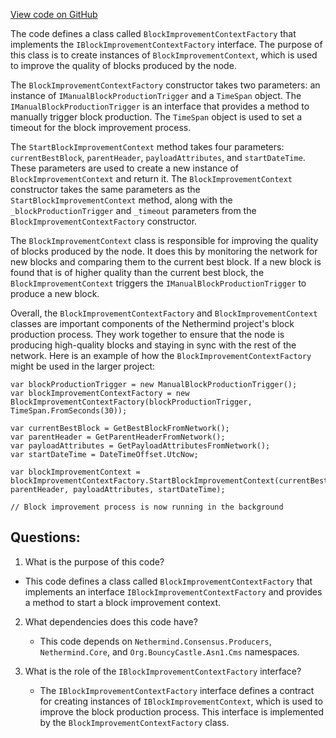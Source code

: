 [View code on GitHub](https://github.com/NethermindEth/nethermind/src/Nethermind/Nethermind.Merge.Plugin/BlockProduction/BlockImprovementContextFactory.cs)

The code defines a class called `BlockImprovementContextFactory` that implements the `IBlockImprovementContextFactory` interface. The purpose of this class is to create instances of `BlockImprovementContext`, which is used to improve the quality of blocks produced by the node.

The `BlockImprovementContextFactory` constructor takes two parameters: an instance of `IManualBlockProductionTrigger` and a `TimeSpan` object. The `IManualBlockProductionTrigger` is an interface that provides a method to manually trigger block production. The `TimeSpan` object is used to set a timeout for the block improvement process.

The `StartBlockImprovementContext` method takes four parameters: `currentBestBlock`, `parentHeader`, `payloadAttributes`, and `startDateTime`. These parameters are used to create a new instance of `BlockImprovementContext` and return it. The `BlockImprovementContext` constructor takes the same parameters as the `StartBlockImprovementContext` method, along with the `_blockProductionTrigger` and `_timeout` parameters from the `BlockImprovementContextFactory` constructor.

The `BlockImprovementContext` class is responsible for improving the quality of blocks produced by the node. It does this by monitoring the network for new blocks and comparing them to the current best block. If a new block is found that is of higher quality than the current best block, the `BlockImprovementContext` triggers the `IManualBlockProductionTrigger` to produce a new block.

Overall, the `BlockImprovementContextFactory` and `BlockImprovementContext` classes are important components of the Nethermind project's block production process. They work together to ensure that the node is producing high-quality blocks and staying in sync with the rest of the network. Here is an example of how the `BlockImprovementContextFactory` might be used in the larger project:

```
var blockProductionTrigger = new ManualBlockProductionTrigger();
var blockImprovementContextFactory = new BlockImprovementContextFactory(blockProductionTrigger, TimeSpan.FromSeconds(30));

var currentBestBlock = GetBestBlockFromNetwork();
var parentHeader = GetParentHeaderFromNetwork();
var payloadAttributes = GetPayloadAttributesFromNetwork();
var startDateTime = DateTimeOffset.UtcNow;

var blockImprovementContext = blockImprovementContextFactory.StartBlockImprovementContext(currentBestBlock, parentHeader, payloadAttributes, startDateTime);

// Block improvement process is now running in the background
```
## Questions: 
 1. What is the purpose of this code?
   - This code defines a class called `BlockImprovementContextFactory` that implements an interface `IBlockImprovementContextFactory` and provides a method to start a block improvement context.

2. What dependencies does this code have?
   - This code depends on `Nethermind.Consensus.Producers`, `Nethermind.Core`, and `Org.BouncyCastle.Asn1.Cms` namespaces.

3. What is the role of the `IBlockImprovementContextFactory` interface?
   - The `IBlockImprovementContextFactory` interface defines a contract for creating instances of `IBlockImprovementContext`, which is used to improve the block production process. This interface is implemented by the `BlockImprovementContextFactory` class.